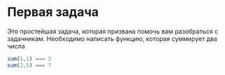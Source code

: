 # Первая задача

Это простейшая задача, которая призвана помочь вам разобраться с задачникам.
Необходимо написать функцию, которая суммирует два числа

```js
sum(1,1) === 2
sum(2,5) === 7
```